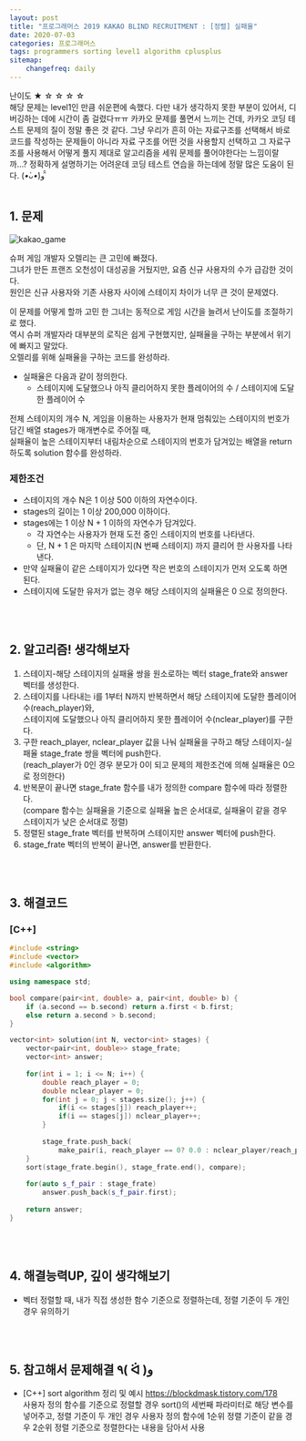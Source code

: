 ```yaml
---
layout: post
title: "프로그래머스 2019 KAKAO BLIND RECRUITMENT : [정렬] 실패율"
date: 2020-07-03
categories: 프로그래머스
tags: programmers sorting level1 algorithm cplusplus
sitemap:
    changefreq: daily
---
```

난이도 ★ ☆ ☆ ☆ ☆  
해당 문제는 level1인 만큼 쉬운편에 속했다. 다만 내가 생각하지 못한 부분이 있어서, 디버깅하는 데에 시간이 좀 걸렸다ㅠㅠ 카카오 문제를 풀면서 느끼는 건데, 카카오 코딩 테스트 문제의 질이 정말 좋은 것 같다. 그냥 우리가 흔히 아는 자료구조를 선택해서 바로 코드를 작성하는 문제들이 아니라 자료 구조를 어떤 것을 사용할지 선택하고 그 자료구조를 사용해서 어떻게 풀지 제대로 알고리즘을 세워 문제를 풀어야한다는 느낌이랄까...? 정확하게 설명하기는 어려운데 코딩 테스트 연습을 하는데에 정말 많은 도움이 된다. (*•̀ᴗ•́*)و ̑̑  
<br/>

## 1. 문제
![kakao_game](https://grepp-programmers.s3.amazonaws.com/files/production/bde471d8ac/48ddf1cc-c4ea-499d-b431-9727ee799191.png)  

슈퍼 게임 개발자 오렐리는 큰 고민에 빠졌다.  
그녀가 만든 프랜즈 오천성이 대성공을 거뒀지만, 요즘 신규 사용자의 수가 급감한 것이다.  
원인은 신규 사용자와 기존 사용자 사이에 스테이지 차이가 너무 큰 것이 문제였다. 

이 문제를 어떻게 할까 고민 한 그녀는 동적으로 게임 시간을 늘려서 난이도를 조절하기로 했다.  
역시 슈퍼 개발자라 대부분의 로직은 쉽게 구현했지만, 실패율을 구하는 부분에서 위기에 빠지고 말았다.  
오렐리를 위해 실패율을 구하는 코드를 완성하라.  

- 실패율은 다음과 같이 정의한다.
  - 스테이지에 도달했으나 아직 클리어하지 못한 플레이어의 수 / 스테이지에 도달한 플레이어 수

전체 스테이지의 개수 N, 게임을 이용하는 사용자가 현재 멈춰있는 스테이지의 번호가 담긴 배열 stages가 매개변수로 주어질 때,  
실패율이 높은 스테이지부터 내림차순으로 스테이지의 번호가 담겨있는 배열을 return 하도록 solution 함수를 완성하라.  

### 제한조건
- 스테이지의 개수 N은 1 이상 500 이하의 자연수이다.
- stages의 길이는 1 이상 200,000 이하이다.
- stages에는 1 이상 N + 1 이하의 자연수가 담겨있다.
  - 각 자연수는 사용자가 현재 도전 중인 스테이지의 번호를 나타낸다.
  - 단, N + 1 은 마지막 스테이지(N 번째 스테이지) 까지 클리어 한 사용자를 나타낸다.
- 만약 실패율이 같은 스테이지가 있다면 작은 번호의 스테이지가 먼저 오도록 하면 된다.
- 스테이지에 도달한 유저가 없는 경우 해당 스테이지의 실패율은 0 으로 정의한다.
<br/>
<br/>

## 2. 알고리즘! 생각해보자
1. 스테이지-해당 스테이지의 실패율 쌍을 원소로하는 벡터 stage_frate와 answer 벡터를 생성한다.  
2. 스테이지를 나타내는 i를 1부터 N까지 반복하면서 해당 스테이지에 도달한 플레이어 수(reach_player)와,  
스테이지에 도달했으나 아직 클리어하지 못한 플레이어 수(nclear_player)를 구한다.  
3. 구한 reach_player, nclear_player 값을 나눠 실패율을 구하고 해당 스테이지-실패율 stage_frate 쌍을 벡터에 push한다.  
(reach_player가 0인 경우 분모가 0이 되고 문제의 제한조건에 의해 실패율은 0으로 정의한다)
4. 반복문이 끝나면 stage_frate 함수를 내가 정의한 compare 함수에 따라 정렬한다.  
(compare 함수는 실패율을 기준으로 실패율 높은 순서대로, 실패율이 같을 경우 스테이지가 낮은 순서대로 정렬)
5. 정렬된 stage_frate 벡터를 반복하며 스테이지만 answer 벡터에 push한다.  
6. stage_frate 벡터의 반복이 끝나면, answer를 반환한다.  
<br/>
<br/>

## 3. 해결코드
### [C++]
```c++
#include <string>
#include <vector>
#include <algorithm>

using namespace std;

bool compare(pair<int, double> a, pair<int, double> b) {
    if (a.second == b.second) return a.first < b.first;
    else return a.second > b.second;
}

vector<int> solution(int N, vector<int> stages) {
    vector<pair<int, double>> stage_frate;
    vector<int> answer;
    
    for(int i = 1; i <= N; i++) {
        double reach_player = 0;
        double nclear_player = 0;
        for(int j = 0; j < stages.size(); j++) {
            if(i <= stages[j]) reach_player++;
            if(i == stages[j]) nclear_player++;
        }
            
        stage_frate.push_back(
            make_pair(i, reach_player == 0? 0.0 : nclear_player/reach_player));
    }
    sort(stage_frate.begin(), stage_frate.end(), compare);
    
    for(auto s_f_pair : stage_frate)
        answer.push_back(s_f_pair.first);
    
    return answer;
}
```
<br/>
<br/>

## 4. 해결능력UP, 깊이 생각해보기
- 벡터 정렬할 때, 내가 직접 생성한 함수 기준으로 정렬하는데, 정렬 기준이 두 개인 경우 유의하기
<br/>
<br/>

## 5. 참고해서 문제해결 ٩( ᐛ )و
- [C++] sort algorithm 정리 및 예시 <https://blockdmask.tistory.com/178>  
사용자 정의 함수를 기준으로 정렬할 경우 sort()의 세번째 파라미터로 해당 변수를 넣어주고, 정렬 기준이 두 개인 경우 사용자 정의 함수에 1순위 정렬 기준이 같을 경우 2순위 정렬 기준으로 정렬한다는 내용을 담아서 사용
<br/>
<br/>